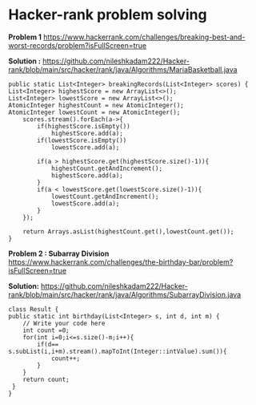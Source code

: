 # Hacker-rank problem solving ###

**Problem 1**
https://www.hackerrank.com/challenges/breaking-best-and-worst-records/problem?isFullScreen=true

**Solution :**
https://github.com/nileshkadam222/Hacker-rank/blob/main/src/hacker/rank/java/Algorithms/MariaBasketball.java

    public static List<Integer> breakingRecords(List<Integer> scores) {
    List<Integer> highestScore = new ArrayList<>();
    List<Integer> lowestScore = new ArrayList<>();
    AtomicInteger highestCount = new AtomicInteger();
    AtomicInteger lowestCount = new AtomicInteger();
        scores.stream().forEach(a->{
            if(highestScore.isEmpty())
                highestScore.add(a);
            if(lowestScore.isEmpty())
                lowestScore.add(a);

            if(a > highestScore.get(highestScore.size()-1)){
                highestCount.getAndIncrement();
                highestScore.add(a);
            }
            if(a < lowestScore.get(lowestScore.size()-1)){
                lowestCount.getAndIncrement();
                lowestScore.add(a);
            }
        });

        return Arrays.asList(highestCount.get(),lowestCount.get());
    }

**Problem 2 : Subarray Division**
https://www.hackerrank.com/challenges/the-birthday-bar/problem?isFullScreen=true

**Solution:**
https://github.com/nileshkadam222/Hacker-rank/blob/main/src/hacker/rank/java/Algorithms/SubarrayDivision.java

    class Result {
    public static int birthday(List<Integer> s, int d, int m) {
        // Write your code here
        int count =0;
        for(int i=0;i<=s.size()-m;i++){
            if(d== s.subList(i,i+m).stream().mapToInt(Integer::intValue).sum()){
                count++;
            }
        }
        return count;
     }
    }
